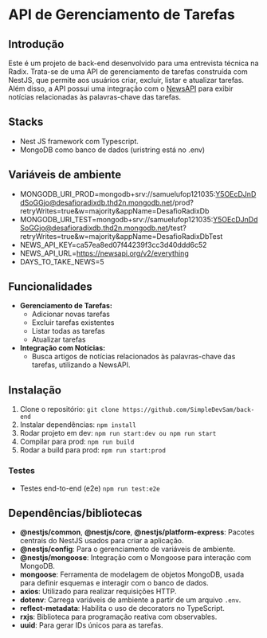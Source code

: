 # API de Gerenciamento de Tarefas

## Introdução

Este é um projeto de back-end desenvolvido para uma entrevista técnica na Radix. Trata-se de uma API de gerenciamento de tarefas construída com NestJS, que permite aos usuários criar, excluir, listar e atualizar tarefas. Além disso, a API possui uma integração com o [NewsAPI](https://newsapi.org/) para exibir notícias relacionadas às palavras-chave das tarefas.

## Stacks
- Nest JS framework com Typescript.
- MongoDB como banco de dados (uristring está no .env)

## Variáveis de ambiente

- MONGODB_URI_PROD=mongodb+srv://samuelufop121035:Y5OEcDJnDdSoGGjo@desafioradixdb.thd2n.mongodb.net/prod?retryWrites=true&w=majority&appName=DesafioRadixDb
- MONGODB_URI_TEST=mongodb+srv://samuelufop121035:Y5OEcDJnDdSoGGjo@desafioradixdb.thd2n.mongodb.net/test?retryWrites=true&w=majority&appName=DesafioRadixDbTest
- NEWS_API_KEY=ca57ea8ed07f44239f3cc3d40ddd6c52
- NEWS_API_URL=https://newsapi.org/v2/everything
- DAYS_TO_TAKE_NEWS=5


## Funcionalidades
- **Gerenciamento de Tarefas:**
  - Adicionar novas tarefas
  - Excluir tarefas existentes
  - Listar todas as tarefas
  - Atualizar tarefas
- **Integração com Notícias:**
  - Busca artigos de notícias relacionados às palavras-chave das tarefas, utilizando a NewsAPI.
  
## Instalação

1. Clone o repositório:
 `git clone https://github.com/SimpleDevSam/back-end `
  2. Instalar dependências:
 `npm install`
 3. Rodar projeto em dev:
 `npm run start:dev ou npm run start `
  4. Compilar para prod:
 `npm run build`
 5. Rodar a build para prod:
 `npm run start:prod`
 ### Testes
 - Testes end-to-end (e2e)
 `npm run test:e2e`


## Dependências/bibliotecas

-   **@nestjs/common**, **@nestjs/core**, **@nestjs/platform-express**: Pacotes centrais do NestJS usados para criar a aplicação.
-   **@nestjs/config**: Para o gerenciamento de variáveis de ambiente.
-   **@nestjs/mongoose**: Integração com o Mongoose para interação com MongoDB.
-   **mongoose**: Ferramenta de modelagem de objetos MongoDB, usada para definir esquemas e interagir com o banco de dados.
-   **axios**: Utilizado para realizar requisições HTTP.
-   **dotenv**: Carrega variáveis de ambiente a partir de um arquivo `.env`.
-   **reflect-metadata**: Habilita o uso de decorators no TypeScript.
-   **rxjs**: Biblioteca para programação reativa com observables.
-   **uuid**: Para gerar IDs únicos para as tarefas.